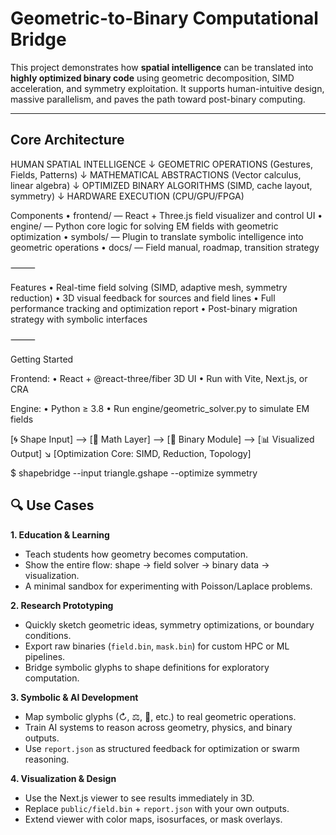 # Geometric-to-Binary Computational Bridge

This project demonstrates how **spatial intelligence** can be translated into **highly optimized binary code** using geometric decomposition, SIMD acceleration, and symmetry exploitation. It supports human-intuitive design, massive parallelism, and paves the path toward post-binary computing.

---


##  Core Architecture

HUMAN SPATIAL INTELLIGENCE
        ↓
GEOMETRIC OPERATIONS (Gestures, Fields, Patterns)
        ↓
MATHEMATICAL ABSTRACTIONS (Vector calculus, linear algebra)
        ↓
OPTIMIZED BINARY ALGORITHMS (SIMD, cache layout, symmetry)
        ↓
HARDWARE EXECUTION (CPU/GPU/FPGA)

Components
	•	frontend/ — React + Three.js field visualizer and control UI
	•	engine/ — Python core logic for solving EM fields with geometric optimization
	•	symbols/ — Plugin to translate symbolic intelligence into geometric operations
	•	docs/ — Field manual, roadmap, transition strategy

⸻

 Features
	•	Real-time field solving (SIMD, adaptive mesh, symmetry reduction)
	•	3D visual feedback for sources and field lines
	•	Full performance tracking and optimization report
	•	Post-binary migration strategy with symbolic interfaces

⸻

 Getting Started

Frontend:
	•	React + @react-three/fiber 3D UI
	•	Run with Vite, Next.js, or CRA

Engine:
	•	Python ≥ 3.8
	•	Run engine/geometric_solver.py to simulate EM fields

[🌀 Shape Input] —> [📐 Math Layer] —> [💾 Binary Module] —> [📊 Visualized Output]
                         ↘ [Optimization Core: SIMD, Reduction, Topology]

$ shapebridge --input triangle.gshape --optimize symmetry

## 🔍 Use Cases

**1. Education & Learning**  
- Teach students how geometry becomes computation.  
- Show the entire flow: shape → field solver → binary data → visualization.  
- A minimal sandbox for experimenting with Poisson/Laplace problems.

**2. Research Prototyping**  
- Quickly sketch geometric ideas, symmetry optimizations, or boundary conditions.  
- Export raw binaries (`field.bin`, `mask.bin`) for custom HPC or ML pipelines.  
- Bridge symbolic glyphs to shape definitions for exploratory computation.

**3. Symbolic & AI Development**  
- Map symbolic glyphs (↻, ⚖, 🧭, etc.) to real geometric operations.  
- Train AI systems to reason across geometry, physics, and binary outputs.  
- Use `report.json` as structured feedback for optimization or swarm reasoning.

**4. Visualization & Design**  
- Use the Next.js viewer to see results immediately in 3D.  
- Replace `public/field.bin` + `report.json` with your own outputs.  
- Extend viewer with color maps, isosurfaces, or mask overlays.
